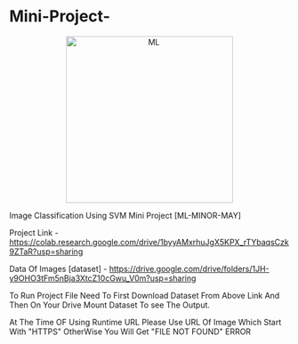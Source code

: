 # Mini-Project-
<p align="center"><img src="https://w7.pngwing.com/pngs/407/974/png-transparent-human-intellect-illustration-artificial-intelligence-deep-learning-machine-learning-computer-icons-artificial-neural-network-technology.png?raw=true" alt="ML" height =300 ,width =480></p>

Image Classification Using SVM Mini Project [ML-MINOR-MAY]

Project Link - https://colab.research.google.com/drive/1byyAMxrhuJgX5KPX_rTYbaqsCzk9ZTaR?usp=sharing

Data Of Images [dataset] -  https://drive.google.com/drive/folders/1JH-y9OHO3tFm5nBja3XtcZ10cGwu_V0m?usp=sharing

To Run Project File Need To First Download Dataset From Above Link And Then On Your Drive Mount Dataset To see The Output.

At The Time OF Using Runtime URL Please Use URL Of Image Which Start With "HTTPS" OtherWise You Will Get "FILE NOT FOUND" ERROR



